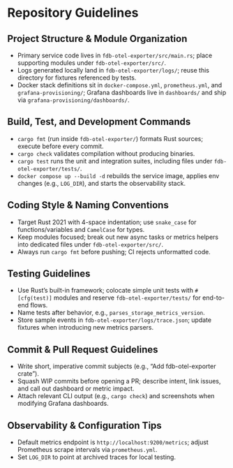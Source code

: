 # Repository Guidelines

## Project Structure & Module Organization
- Primary service code lives in `fdb-otel-exporter/src/main.rs`; place supporting modules under `fdb-otel-exporter/src/`.
- Logs generated locally land in `fdb-otel-exporter/logs/`; reuse this directory for fixtures referenced by tests.
- Docker stack definitions sit in `docker-compose.yml`, `prometheus.yml`, and `grafana-provisioning/`; Grafana dashboards live in `dashboards/` and ship via `grafana-provisioning/dashboards/`.

## Build, Test, and Development Commands
- `cargo fmt` (run inside `fdb-otel-exporter/`) formats Rust sources; execute before every commit.
- `cargo check` validates compilation without producing binaries.
- `cargo test` runs the unit and integration suites, including files under `fdb-otel-exporter/tests/`.
- `docker compose up --build -d` rebuilds the service image, applies env changes (e.g., `LOG_DIR`), and starts the observability stack.

## Coding Style & Naming Conventions
- Target Rust 2021 with 4-space indentation; use `snake_case` for functions/variables and `CamelCase` for types.
- Keep modules focused; break out new async tasks or metrics helpers into dedicated files under `fdb-otel-exporter/src/`.
- Always run `cargo fmt` before pushing; CI rejects unformatted code.

## Testing Guidelines
- Use Rust’s built-in framework; colocate simple unit tests with `#[cfg(test)]` modules and reserve `fdb-otel-exporter/tests/` for end-to-end flows.
- Name tests after behavior, e.g., `parses_storage_metrics_version`.
- Store sample events in `fdb-otel-exporter/logs/trace.json`; update fixtures when introducing new metrics parsers.

## Commit & Pull Request Guidelines
- Write short, imperative commit subjects (e.g., “Add fdb-otel-exporter crate”).
- Squash WIP commits before opening a PR; describe intent, link issues, and call out dashboard or metric impact.
- Attach relevant CLI output (e.g., `cargo check`) and screenshots when modifying Grafana dashboards.

## Observability & Configuration Tips
- Default metrics endpoint is `http://localhost:9200/metrics`; adjust Prometheus scrape intervals via `prometheus.yml`.
- Set `LOG_DIR` to point at archived traces for local testing.
